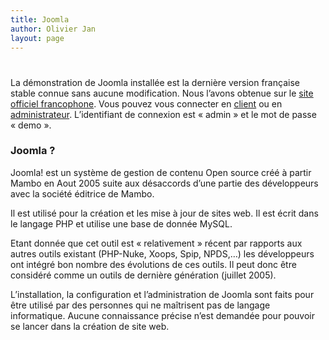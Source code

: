 ```yaml
---
title: Joomla
author: Olivier Jan
layout: page
---
```

# 

La démonstration de Joomla installée est la dernière version française stable connue sans aucune modification. Nous l’avons obtenue sur le [site officiel francophone][1]. Vous pouvez vous connecter en [client][2] ou en [administrateur][3]. L’identifiant de connexion est « admin » et le mot de passe « demo ».

### Joomla ?

 [1]: http://www.joomla.fr/
 [2]: http://demo.cms-fr.net/joomla
 [3]: http://demo.cms-fr.net/joomla/administrator

Joomla! est un système de gestion de contenu Open source créé à partir Mambo en Aout 2005 suite aux désaccords d’une partie des développeurs avec la société éditrice de Mambo. 

Il est utilisé pour la création et les mise à jour de sites web. Il est écrit dans le langage PHP et utilise une base de donnée MySQL.

Etant donnée que cet outil est « relativement » récent par rapports aux autres outils existant (PHP-Nuke, Xoops, Spip, NPDS,…) les développeurs ont intégré bon nombre des évolutions de ces outils. Il peut donc être considéré comme un outils de dernière génération (juillet 2005).

L’installation, la configuration et l’administration de Joomla sont faits pour être utilisé par des personnes qui ne maîtrisent pas de langage informatique. Aucune connaissance précise n’est demandée pour pouvoir se lancer dans la création de site web.